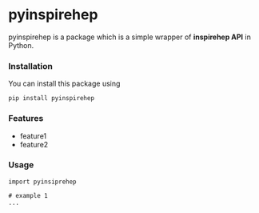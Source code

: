 # pyinspirehep
pyinspirehep is a package which is a simple wrapper of **inspirehep API** in Python.

### Installation
You can install this package using 
```
pip install pyinspirehep
```

### Features

- feature1
- feature2

### Usage

```
import pyinsiprehep

# example 1
...
```
